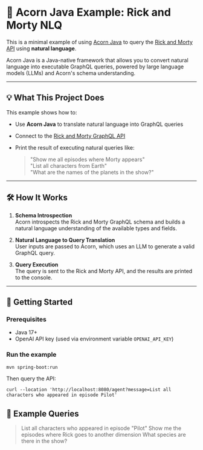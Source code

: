 # 🧠 Acorn Java Example: Rick and Morty NLQ

This is a minimal example of using [Acorn Java](https://github.com/DataSQRL/acorn-java) to query the [Rick and Morty API](https://rickandmortyapi.com/) using **natural language**.

Acorn Java is a Java-native framework that allows you to convert natural language into executable GraphQL queries, powered by large language models (LLMs) and Acorn's schema understanding.

---

## 💡 What This Project Does

This example shows how to:

- Use **Acorn Java** to translate natural language into GraphQL queries  
- Connect to the [Rick and Morty GraphQL API](https://rickandmortyapi.com/documentation/#graphql)  
- Print the result of executing natural queries like:

  > "Show me all episodes where Morty appears"  
  > "List all characters from Earth"  
  > "What are the names of the planets in the show?"

---

## 🛠️ How It Works

1. **Schema Introspection**  
   Acorn introspects the Rick and Morty GraphQL schema and builds a natural language understanding of the available types and fields.

2. **Natural Language to Query Translation**  
   User inputs are passed to Acorn, which uses an LLM to generate a valid GraphQL query.

3. **Query Execution**  
   The query is sent to the Rick and Morty API, and the results are printed to the console.

---

## 🚀 Getting Started

### Prerequisites

- Java 17+
- OpenAI API key (used via environment variable `OPENAI_API_KEY`)

### Run the example

```bash
mvn spring-boot:run
```

Then query the API:

```
curl --location 'http://localhost:8080/agent?message=List all characters who appeared in episode Pilot'
```


## 🤖 Example Queries

> List all characters who appeared in episode "Pilot"
> Show me the episodes where Rick goes to another dimension
> What species are there in the show?
